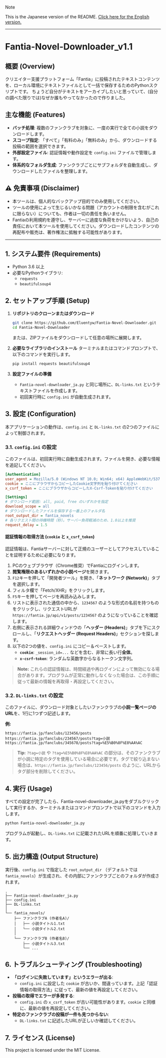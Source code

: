 > [!NOTE]
> This is the Japanese version of the README. [Click here for the English version.](./README-en.md)

---

# Fantia-Novel-Downloader_v1.1

## 概要 (Overview)

クリエイター支援プラットフォーム「Fantia」に投稿されたテキストコンテンツを、ローカル環境にテキストファイルとして一括で保存するためのPythonスクリプトです。
ちょうど自分がテキストをアーカイブしたいと思っていて、(自分の調べた限りでは)なぜか誰もやってなかったので作りました。

## 主な機能 (Features)

*   **バッチ処理**: 複数のファンクラブを対象に、一度の実行で全ての小説をダウンロードします。
*   **スコープ指定**: 「すべて」「有料のみ」「無料のみ」から、ダウンロードする投稿の範囲を選択できます。
*   **外部設定ファイル**: 認証情報や動作設定を `config.ini` ファイルで管理します。
*   **体系的なフォルダ生成**: ファンクラブごとにサブフォルダを自動生成し、ダウンロードしたファイルを整理します。

## ⚠︎ 免責事項 (Disclaimer)

*   本ツールは、個人的なバックアップ目的でのみ使用してください。
*   ツールの使用によって生じるいかなる問題（アカウントの制限を含むがこれに限らない）についても、作者は一切の責任を負いません。
*   Fantiaの利用規約を遵守し、サーバーに過度な負荷をかけないよう、自己の責任において本ツールを使用してください。ダウンロードしたコンテンツの再配布や販売は、著作権法に抵触する可能性があります。

---

## 1. システム要件 (Requirements)

*   Python 3.6 以上
*   必要なPythonライブラリ:
    *   `requests`
    *   `beautifulsoup4`

## 2. セットアップ手順 (Setup)

1.  **リポジトリのクローンまたはダウンロード**
    ```bash
    git clone https://github.com/Eluentyw/Fantia-Novel-Downloader.git
    cd Fantia-Novel-Downloader
    ```
    または、ZIPファイルをダウンロードして任意の場所に展開します。

2.  **必要なライブラリのインストール**
    ターミナルまたはコマンドプロンプトで、以下のコマンドを実行します。
    ```bash
    pip install requests beautifulsoup4
    ```

3.  **設定ファイルの準備**
    *   `Fantia-novel-downloader_ja.py` と同じ場所に、`DL-links.txt` というテキストファイルを作成します。
    *   初回実行時に `config.ini` が自動生成されます。

## 3. 設定 (Configuration)

本アプリケーションの動作は、`config.ini` と `DL-links.txt` の2つのファイルによって制御されます。

### 3.1. `config.ini` の設定

このファイルは、初回実行時に自動生成されます。ファイルを開き、必要な情報を追記してください。

```ini
[Authentication]
user_agent = Mozilla/5.0 (Windows NT 10.0; Win64; x64) AppleWebKit/537.36 (KHTML, like Gecko) Chrome/72.0.3626.121 Safari/537.36
cookie = ここにブラウザからコピーしたCookie文字列を貼り付けてください
x_csrf_token = ここにブラウザからコピーしたX-Csrf-Tokenを貼り付けてください

[Settings]
# ダウンロード範囲: all, paid, free のいずれかを指定
download_scope = all
# ダウンロードしたファイルを保存する一番上のフォルダ名
root_output_dir = fantia_novels
# 各リクエスト間の待機時間（秒）。サーバー負荷軽減のため、1.0以上を推奨
request_delay = 1.5
```

#### **認証情報の取得方法 (`cookie` と `x_csrf_token`)**

認証情報は、Fantiaサーバーに対して正規のユーザーとしてアクセスしていることを証明するために必要になります。

1.  PCのウェブブラウザ（Chrome推奨）でFantiaにログインします。
2.  **閲覧権限のあるいずれかの小説ページ**を開きます。
3.  `F12`キーを押して「開発者ツール」を開き、「**ネットワーク (Network)**」タブを選択します。
4.  フィルタ欄で「Fetch/XHR」をクリックします。
4.  `F5`キーを押してページを再読み込みします。
5.  リストに表示された通信の中から、`1234567` のような形式の名前を持つものをクリックし、リクエストURLが `https://fantia.jp/api/v1/posts/1234567` のようになっていることを確認します。
6.  右側に表示される詳細ウィンドウの「**ヘッダー (Headers)**」タブを下にスクロールし、「**リクエストヘッダー (Request Headers)**」セクションを探します。
7.  以下の2つの値を、`config.ini` にコピー＆ペーストします。
    *   **`cookie`**: `_session_id=...` などを含む、非常に長い行**全体**。
    *   **`x-csrf-token`**: ランダムな英数字からなるトークン文字列。

> **Note:** これらの認証情報は、時間経過や再ログインによって無効になる場合があります。プログラムが正常に動作しなくなった場合は、この手順に従って最新の情報を再取得・再設定してください。

### 3.2. `DL-links.txt` の設定

このファイルに、ダウンロード対象としたいファンクラブの**小説一覧ページのURL**を、1行に1つずつ記述します。

**例:**
```
https://fantia.jp/fanclubs/123456/posts
https://fantia.jp/fanclubs/234567/posts?tag=小説
https://fantia.jp/fanclubs/345678/posts?tag=%E5%B0%8F%E8%AA%AC
```
> **Tip:** `?tag=小説` や `?tag=%E5%B0%8F%E8%AA%AC` の部分は、そのファンクラブが小説に特定のタグを使用している場合に必要です。タグで絞り込まない場合は、`https://fantia.jp/fanclubs/123456/posts` のように、URLからタグ部分を削除してください。

## 4. 実行 (Usage)

すべての設定が完了したら、Fantia-novel-downloader_ja.pyをダブルクリックして実行するか、ターミナルまたはコマンドプロンプトで以下のコマンドを入力します。

```bash
python Fantia-novel-downloader_ja.py
```

プログラムが起動し、`DL-links.txt` に記載されたURLを順番に処理していきます。

## 5. 出力構造 (Output Structure)

実行後、`config.ini` で指定した `root_output_dir` （デフォルトでは `fantia_novels`）が生成され、その内部にファンクラブごとのフォルダが作成されます。

```
.
├── Fantia-novel-downloader_ja.py
├── config.ini
├── DL-links.txt
│
└── fantia_novels/
    ├── ファンクラブA (作者名A)/
    │   ├── 小説タイトル1.txt
    │   └── 小説タイトル2.txt
    │
    └── ファンクラブB (作者名B)/
        ├── 小説タイトル3.txt
        └── ...
```

## 6. トラブルシューティング (Troubleshooting)

*   **「ログインに失敗しています」というエラーが出る**:
    *   `config.ini` に設定した `cookie` が古いか、間違っています。上記「認証情報の取得方法」に従って、最新の値を再設定してください。
*   **投稿の取得でエラーが多発する**:
    *   `config.ini` の `x_csrf_token` が古い可能性があります。`cookie` と同様に、最新の値を再設定してください。
*   **特定のファンクラブの投稿が一件も見つからない**:
    *   `DL-links.txt` に記述したURLが正しいか確認してください。

## 7. ライセンス (License)

This project is licensed under the MIT License.
